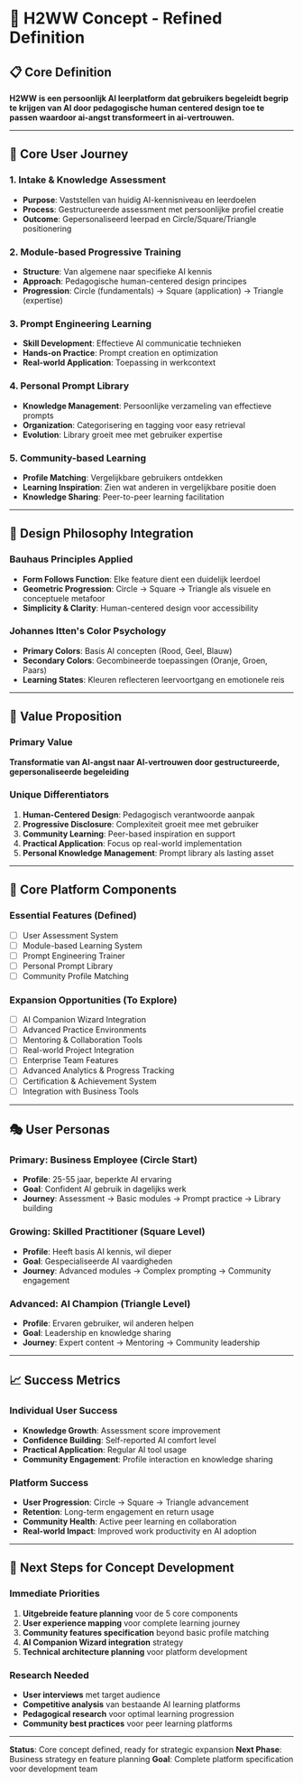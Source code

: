# 🎯 H2WW Concept - Refined Definition

## 📋 Core Definition

**H2WW is een persoonlijk AI leerplatform dat gebruikers begeleidt begrip te krijgen van AI door pedagogische human centered design toe te passen waardoor ai-angst transformeert in ai-vertrouwen.**

---

## 🚀 Core User Journey

### **1. Intake & Knowledge Assessment**
- **Purpose**: Vaststellen van huidig AI-kennisniveau en leerdoelen
- **Process**: Gestructureerde assessment met persoonlijke profiel creatie
- **Outcome**: Gepersonaliseerd leerpad en Circle/Square/Triangle positionering

### **2. Module-based Progressive Training**
- **Structure**: Van algemene naar specifieke AI kennis
- **Approach**: Pedagogische human-centered design principes
- **Progression**: Circle (fundamentals) → Square (application) → Triangle (expertise)

### **3. Prompt Engineering Learning**
- **Skill Development**: Effectieve AI communicatie technieken
- **Hands-on Practice**: Prompt creation en optimization
- **Real-world Application**: Toepassing in werkcontext

### **4. Personal Prompt Library**
- **Knowledge Management**: Persoonlijke verzameling van effectieve prompts
- **Organization**: Categorisering en tagging voor easy retrieval
- **Evolution**: Library groeit mee met gebruiker expertise

### **5. Community-based Learning**
- **Profile Matching**: Vergelijkbare gebruikers ontdekken
- **Learning Inspiration**: Zien wat anderen in vergelijkbare positie doen
- **Knowledge Sharing**: Peer-to-peer learning facilitation

---

## 🎨 Design Philosophy Integration

### **Bauhaus Principles Applied**
- **Form Follows Function**: Elke feature dient een duidelijk leerdoel
- **Geometric Progression**: Circle → Square → Triangle als visuele en conceptuele metafoor
- **Simplicity & Clarity**: Human-centered design voor accessibility

### **Johannes Itten's Color Psychology**
- **Primary Colors**: Basis AI concepten (Rood, Geel, Blauw)
- **Secondary Colors**: Gecombineerde toepassingen (Oranje, Groen, Paars)
- **Learning States**: Kleuren reflecteren leervoortgang en emotionele reis

---

## 🎯 Value Proposition

### **Primary Value**
**Transformatie van AI-angst naar AI-vertrouwen door gestructureerde, gepersonaliseerde begeleiding**

### **Unique Differentiators**
1. **Human-Centered Design**: Pedagogisch verantwoorde aanpak
2. **Progressive Disclosure**: Complexiteit groeit mee met gebruiker
3. **Community Learning**: Peer-based inspiration en support
4. **Practical Application**: Focus op real-world implementation
5. **Personal Knowledge Management**: Prompt library als lasting asset

---

## 🔧 Core Platform Components

### **Essential Features (Defined)**
- [ ] User Assessment System
- [ ] Module-based Learning System
- [ ] Prompt Engineering Trainer
- [ ] Personal Prompt Library
- [ ] Community Profile Matching

### **Expansion Opportunities (To Explore)**
- [ ] AI Companion Wizard Integration
- [ ] Advanced Practice Environments
- [ ] Mentoring & Collaboration Tools
- [ ] Real-world Project Integration
- [ ] Enterprise Team Features
- [ ] Advanced Analytics & Progress Tracking
- [ ] Certification & Achievement System
- [ ] Integration with Business Tools

---

## 🎭 User Personas

### **Primary: Business Employee (Circle Start)**
- **Profile**: 25-55 jaar, beperkte AI ervaring
- **Goal**: Confident AI gebruik in dagelijks werk
- **Journey**: Assessment → Basic modules → Prompt practice → Library building

### **Growing: Skilled Practitioner (Square Level)**
- **Profile**: Heeft basis AI kennis, wil dieper
- **Goal**: Gespecialiseerde AI vaardigheden
- **Journey**: Advanced modules → Complex prompting → Community engagement

### **Advanced: AI Champion (Triangle Level)**
- **Profile**: Ervaren gebruiker, wil anderen helpen
- **Goal**: Leadership en knowledge sharing
- **Journey**: Expert content → Mentoring → Community leadership

---

## 📈 Success Metrics

### **Individual User Success**
- **Knowledge Growth**: Assessment score improvement
- **Confidence Building**: Self-reported AI comfort level
- **Practical Application**: Regular AI tool usage
- **Community Engagement**: Profile interaction en knowledge sharing

### **Platform Success**
- **User Progression**: Circle → Square → Triangle advancement
- **Retention**: Long-term engagement en return usage
- **Community Health**: Active peer learning en collaboration
- **Real-world Impact**: Improved work productivity en AI adoption

---

## 🚀 Next Steps for Concept Development

### **Immediate Priorities**
1. **Uitgebreide feature planning** voor de 5 core components
2. **User experience mapping** voor complete learning journey
3. **Community features specification** beyond basic profile matching
4. **AI Companion Wizard integration** strategy
5. **Technical architecture planning** voor platform development

### **Research Needed**
- **User interviews** met target audience
- **Competitive analysis** van bestaande AI learning platforms
- **Pedagogical research** voor optimal learning progression
- **Community best practices** voor peer learning platforms

---

**Status**: Core concept defined, ready for strategic expansion
**Next Phase**: Business strategy en feature planning
**Goal**: Complete platform specification voor development team